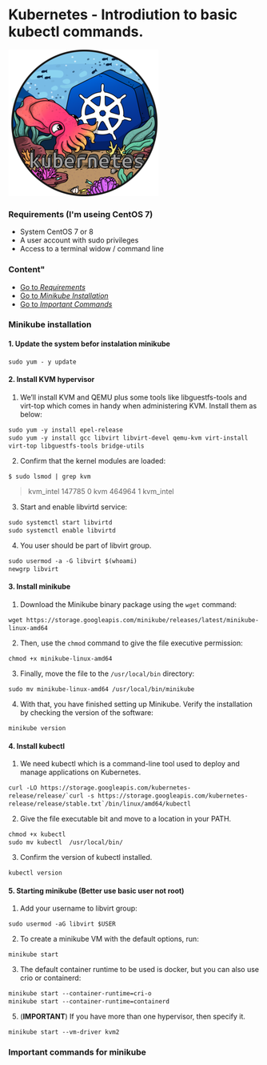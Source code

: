 # Kubernetes - Introdiution to basic kubectl commands. 

![kubectl logo](./images/kubectl-logo-medium.png)

### Requirements (I'm useing CentOS 7)
- System CentOS 7 or 8 
- A user account with sudo privileges
- Access to a terminal widow / command line 

### Content"
- [Go to *Requirements* ](https://github.com/aleksander124/containers/blob/main/kubernetes/README.md#requirements-im-useing-centos-7)
- [Go to *Minikube Installation*](https://github.com/aleksander124/containers/blob/main/kubernetes/README.md#minikube-installation)
- [Go to *Important Commands*](https://github.com/aleksander124/containers/blob/main/kubernetes/README.md#important-commands-for-minikube)

### Minikube installation
#### 1. Update the system befor instalation minikube
```
sudo yum - y update
```

#### 2. Install KVM hypervisor
1. We’ll install KVM and QEMU plus some tools like libguestfs-tools and virt-top which comes in handy when administering KVM. Install them as below:
```
sudo yum -y install epel-release
sudo yum -y install gcc libvirt libvirt-devel qemu-kvm virt-install virt-top libguestfs-tools bridge-utils
```
2. Confirm that the kernel modules are loaded:
```
$ sudo lsmod | grep kvm
```
> kvm_intel 147785 0
> kvm 464964 1 kvm_intel
3. Start and enable libvirtd service:
```
sudo systemctl start libvirtd
sudo systemctl enable libvirtd
```
4. You user should be part of libvirt group.
```
sudo usermod -a -G libvirt $(whoami)
newgrp libvirt
```

#### 3. Install minikube 
1. Download the Minikube binary package using the `wget` command:
```
wget https://storage.googleapis.com/minikube/releases/latest/minikube-linux-amd64
```
2. Then, use the `chmod` command to give the file executive permission:
```
chmod +x minikube-linux-amd64
```
3. Finally, move the file to the `/usr/local/bin` directory:
```
sudo mv minikube-linux-amd64 /usr/local/bin/minikube
```
4. With that, you have finished setting up Minikube. Verify the installation by checking the version of the software:
```
minikube version
```

#### 4. Install kubectl
1. We need kubectl which is a command-line tool used to deploy and manage applications on Kubernetes.
```
curl -LO https://storage.googleapis.com/kubernetes-release/release/`curl -s https://storage.googleapis.com/kubernetes-release/release/stable.txt`/bin/linux/amd64/kubectl
```
2. Give the file executable bit and move to a location in your PATH.
```
chmod +x kubectl
sudo mv kubectl  /usr/local/bin/
```
3. Confirm the version of kubectl installed.
```
kubectl version
```

#### 5. Starting minikube (Better use basic user not root)
1. Add your username to libvirt group:
```
sudo usermod -aG libvirt $USER
```
2. To create a minikube VM with the default options, run:
```
minikube start
```
3. The default container runtime to be used is docker, but you can also use crio or containerd:
```
minikube start --container-runtime=cri-o
minikube start --container-runtime=containerd
```
5. (**IMPORTANT**) If you have more than one hypervisor, then specify it. 
```
minikube start --vm-driver kvm2
```

### Important commands for minikube 